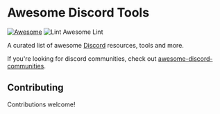 # Awesome Discord Tools   
[![Awesome](https://awesome.re/badge.svg)](https://awesome.re) 
![Lint Awesome Lint](https://github.com/KieranRobson/awesomed-discord-tools/workflows/lint/badge.svg)


<p>
  A curated list of awesome <a href="http://www.discord.com/">Discord</a> resources, tools and more. 
</p>
 If you're looking for discord communities, check out <a href="https://github.com/mhxion/awesome-discord-communities#readme">awesome-discord-communities</a>.

## Contributing

Contributions welcome!
